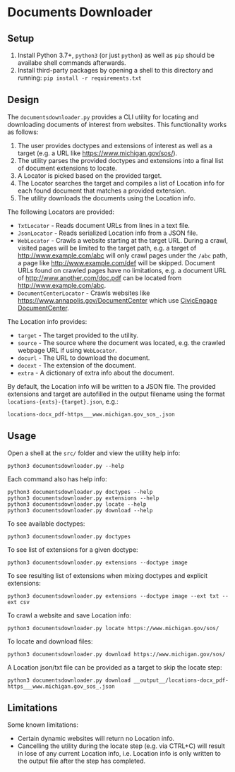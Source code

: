 # Documents Downloader

## Setup
  1. Install Python 3.7+, `python3` (or just `python`) as well as `pip` should be availabe shell commands afterwards.
  2. Install third-party packages by opening a shell to this directory and running: `pip install -r requirements.txt`

## Design
The `documentsdownloader.py` provides a CLI utility for locating and downloading documents of interest from websites. This functionality works as follows:

  1. The user provides doctypes and extensions of interest as well as a target (e.g. a URL like https://www.michigan.gov/sos/).
  2. The utility parses the provided doctypes and extensions into a final list of document extensions to locate.
  3. A Locator is picked based on the provided target.
  4. The Locator searches the target and compiles a list of Location info for each found document that matches a provided extension.
  5. The utility downloads the documents using the Location info.

The following Locators are provided:

  - `TxtLocator` - Reads document URLs from lines in a text file.
  - `JsonLocator` - Reads serialized Location info from a JSON file.
  - `WebLocator` - Crawls a website starting at the target URL. During a crawl, visited pages will be limited to the target path, e.g. a target of http://www.example.com/abc will only crawl pages under the `/abc` path, a page like http://www.example.com/def will be skipped. Document URLs found on crawled pages have no limitations, e.g. a document URL of http://www.another.com/doc.pdf can be located from http://www.example.com/abc.
  - `DocumentCenterLocator` - Crawls websites like https://www.annapolis.gov/DocumentCenter which use [CivicEngage DocumentCenter](https://www.civicengagecentral.civicplus.help/hc/en-us/articles/115004761614--Document-Center-Overview).

The Location info provides:

  - `target` - The target provided to the utility.
  - `source` - The source where the document was located, e.g. the crawled webpage URL if using `WebLocator`.
  - `docurl` - The URL to download the document.
  - `docext` - The extension of the document.
  - `extra` - A dictionary of extra info about the document.

By default, the Location info will be written to a JSON file. The provided extensions and target are autofilled in the output filename using the format `locations-{exts}-{target}.json`, e.g.:

    locations-docx_pdf-https___www.michigan.gov_sos_.json

## Usage
Open a shell at the `src/` folder and view the utility help info:

    python3 documentsdownloader.py --help

Each command also has help info:

    python3 documentsdownloader.py doctypes --help
    python3 documentsdownloader.py extensions --help
    python3 documentsdownloader.py locate --help
    python3 documentsdownloader.py download --help

To see available doctypes:

    python3 documentsdownloader.py doctypes

To see list of extensions for a given doctype:

    python3 documentsdownloader.py extensions --doctype image

To see resulting list of extensions when mixing doctypes and explicit extensions:

    python3 documentsdownloader.py extensions --doctype image --ext txt --ext csv

To crawl a website and save Location info:

    python3 documentsdownloader.py locate https://www.michigan.gov/sos/

To locate and download files:

    python3 documentsdownloader.py download https://www.michigan.gov/sos/

A Location json/txt file can be provided as a target to skip the locate step:

    python3 documentsdownloader.py download __output__/locations-docx_pdf-https___www.michigan.gov_sos_.json

## Limitations
Some known limitations:

  - Certain dynamic websites will return no Location info.
  - Cancelling the utility during the locate step (e.g. via CTRL+C) will result in lose of any current Location info, i.e. Location info is only written to the output file after the step has completed.
